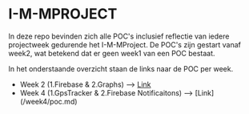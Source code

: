 # I-M-MPROJECT

In deze repo bevinden zich alle POC's inclusief reflectie van iedere projectweek gedurende het I-M-MProject. De POC's zijn gestart vanaf week2, wat betekend dat er geen week1 van een POC bestaat.

In het onderstaande overzicht staan de links naar de POC per week.

- Week 2 (1.Firebase & 2.Graphs) --> [Link](/week2/poc.md)
- Week 4 (1.GpsTracker & 2.Firebase Notificaitons) --> [Link] (/week4/poc.md)
